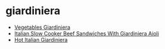 # giardiniera

 * [Vegetables Giardiniera](../../index/v/vegetables-giardiniera-1322.json)
 * [Italian Slow Cooker Beef Sandwiches With Giardiniera Aioli](../../index/i/italian-slow-cooker-beef-sandwiches-with-giardiniera-aioli.json)
 * [Hot Italian Giardiniera](../../index/h/hot-italian-giardiniera.json)
